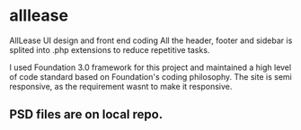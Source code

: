 alllease
========

AllLease UI design and front end coding
All the header, footer and sidebar is splited into .php extensions to reduce repetitive tasks.

I used Foundation 3.0 framework for this project and maintained a high level of code standard based on Foundation's coding 
philosophy. The site is semi responsive, as the requirement wasnt to make it responsive. 

PSD files are on local repo.
-------------------------------------------------------------------------------------------------
